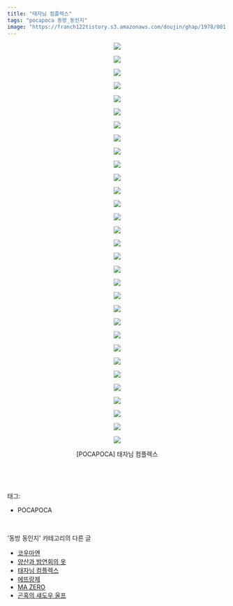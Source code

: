 ```yaml
---
title: "태자님 컴플렉스"
tags: "pocapoca 동방_동인지"
image: "https://franch122tistory.s3.amazonaws.com/doujin/ghap/1978/001.jpg"
---
```

<div class="article">
<p style="text-align: center; clear: none; float: none;"><img src="{{ site.imgserver8 }}/ghap/1978/001.jpg"/></p>
<p style="text-align: center; clear: none; float: none;"><img src="{{ site.imgserver8 }}/ghap/1978/002.jpg"/></p>
<p style="text-align: center; clear: none; float: none;"><img src="{{ site.imgserver8 }}/ghap/1978/003.jpg"/></p>
<p style="text-align: center; clear: none; float: none;"><img src="{{ site.imgserver8 }}/ghap/1978/004.jpg"/></p>
<p style="text-align: center; clear: none; float: none;"><img src="{{ site.imgserver8 }}/ghap/1978/005.jpg"/></p>
<p style="text-align: center; clear: none; float: none;"><img src="{{ site.imgserver8 }}/ghap/1978/006.jpg"/></p>
<p style="text-align: center; clear: none; float: none;"><img src="{{ site.imgserver8 }}/ghap/1978/007.jpg"/></p>
<p style="text-align: center; clear: none; float: none;"><img src="{{ site.imgserver8 }}/ghap/1978/008.jpg"/></p>
<p style="text-align: center; clear: none; float: none;"><img src="{{ site.imgserver8 }}/ghap/1978/009.jpg"/></p>
<p style="text-align: center; clear: none; float: none;"><img src="{{ site.imgserver8 }}/ghap/1978/010.jpg"/></p>
<p style="text-align: center; clear: none; float: none;"><img src="{{ site.imgserver8 }}/ghap/1978/011.jpg"/></p>
<p style="text-align: center; clear: none; float: none;"><img src="{{ site.imgserver8 }}/ghap/1978/012.jpg"/></p>
<p style="text-align: center; clear: none; float: none;"><img src="{{ site.imgserver8 }}/ghap/1978/013.jpg"/></p>
<p style="text-align: center; clear: none; float: none;"><img src="{{ site.imgserver8 }}/ghap/1978/014.jpg"/></p>
<p style="text-align: center; clear: none; float: none;"><img src="{{ site.imgserver8 }}/ghap/1978/015.jpg"/></p>
<p style="text-align: center; clear: none; float: none;"><img src="{{ site.imgserver8 }}/ghap/1978/016.jpg"/></p>
<p style="text-align: center; clear: none; float: none;"><img src="{{ site.imgserver8 }}/ghap/1978/017.jpg"/></p>
<p style="text-align: center; clear: none; float: none;"><img src="{{ site.imgserver8 }}/ghap/1978/018.jpg"/></p>
<p style="text-align: center; clear: none; float: none;"><img src="{{ site.imgserver8 }}/ghap/1978/019.jpg"/></p>
<p style="text-align: center; clear: none; float: none;"><img src="{{ site.imgserver8 }}/ghap/1978/020.jpg"/></p>
<p style="text-align: center; clear: none; float: none;"><img src="{{ site.imgserver8 }}/ghap/1978/021.jpg"/></p>
<p style="text-align: center; clear: none; float: none;"><img src="{{ site.imgserver8 }}/ghap/1978/022.jpg"/></p>
<p style="text-align: center; clear: none; float: none;"><img src="{{ site.imgserver8 }}/ghap/1978/023.jpg"/></p>
<p style="text-align: center; clear: none; float: none;"><img src="{{ site.imgserver8 }}/ghap/1978/024.jpg"/></p>
<p style="text-align: center; clear: none; float: none;"><img src="{{ site.imgserver8 }}/ghap/1978/025.jpg"/></p>
<p style="text-align: center; clear: none; float: none;"><img src="{{ site.imgserver8 }}/ghap/1978/026.jpg"/></p>
<p style="text-align: center; clear: none; float: none;"><img src="{{ site.imgserver8 }}/ghap/1978/027.jpg"/></p>
<p style="text-align: center; clear: none; float: none;"><img src="{{ site.imgserver8 }}/ghap/1978/028.jpg"/></p>
<p style="text-align: center; clear: none; float: none;"><img src="{{ site.imgserver8 }}/ghap/1978/029.jpg"/></p>
<p style="text-align: center; clear: none; float: none;"><img src="{{ site.imgserver8 }}/ghap/1978/030.jpg"/></p>
<p style="text-align: center; clear: none; float: none;"><img src="{{ site.imgserver8 }}/ghap/1978/031.jpg"/></p>
<p style="text-align: center; clear: none; float: none;">[POCAPOCA] 태자님 컴플렉스</p>
<p><br/></p>
</div><br/>
<div class="tagTrail">
<p>태그: </p>
<ul>
<li>POCAPOCA</li>
</ul>
</div><br/>
<div class="another">
<p>'동방 동인지' 카테고리의 다른 글</p>
<ul>
<li><a href="/ghap_1981">코우마엔</a></li>
<li><a href="/ghap_1980">양산과 밤연회의 옷</a></li>
<li><a href="/ghap_1978">태자님 컴플렉스</a></li>
<li><a href="/ghap_1977">에뜨랑제</a></li>
<li><a href="/ghap_1976">MA ZERO</a></li>
<li><a href="/ghap_1975">곤혹의 섀도우 울프</a></li>
</ul>
</div><br/>
<div class="cb_module cb_fluid">
<div class="cb_wrt cb_profile">
</div><!-- commentList close -->
</div><br/>
